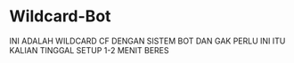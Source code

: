 # Wildcard-Bot
INI ADALAH WILDCARD CF DENGAN SISTEM BOT DAN GAK PERLU INI ITU KALIAN TINGGAL SETUP 1-2 MENIT BERES

